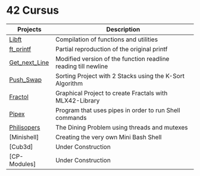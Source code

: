 # 42 Cursus

|Projects   | Description  |
|---|---|
|[Libft](https://github.com/Aerly-Lex/libft/tree/main)   | Compilation of functions and utilities  |
|[ft_printf](https://github.com/Aerly-Lex/ft_printf/tree/main)   | Partial reproduction of the original printf  |
|[Get_next_Line](https://github.com/Aerly-Lex/get_next_line/tree/main)    | Modified version of the function readline reading till newline |
|[Push_Swap](https://github.com/Aerly-Lex/push_swap/tree/main)   | Sorting Project with 2 Stacks using the K-Sort Algorithm |
|[Fractol](https://github.com/Aerly-Lex/fractol/tree/main)   | Graphical Project to create Fractals with MLX42-Library |
|[Pipex](https://github.com/Aerly-Lex/pipex/tree/main)   | Program that uses pipes in order to run Shell commands |
|[Philisopers](https://github.com/Aerly-Lex/philosophers/tree/main) | The Dining Problem using threads and mutexes |
|[Minishell] | Creating the very own Mini Bash Shell |
|[Cub3d] | Under Construction |
|[CP-Modules] | Under Construction |
